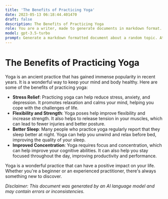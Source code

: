 ```yaml
---
title: 'The Benefits of Practicing Yoga'
date: 2023-05-13 06:18:44.401470
draft: false
description: The Benefits of Practicing Yoga
role: You are a writer, made to generate documents in markdown format. It is very important that all of the documents you generate are in valid markdown format.
model: gpt-3.5-turbo
prompt: Generate a markdown formatted document about a random topic. At the bottom, include a disclaimer explaining that the document was generated by you. The first line of the document should be the title. Make sure that the entire document is in proper markdown format, using a mix of various tags to make the document visually appealing.
---
```


# The Benefits of Practicing Yoga

Yoga is an ancient practice that has gained immense popularity in recent years. It is a wonderful way to keep your mind and body healthy. Here are some of the benefits of practicing yoga:

- **Stress Relief**: Practicing yoga can help reduce stress, anxiety, and depression. It promotes relaxation and calms your mind, helping you cope with the challenges of life.
- **Flexibility and Strength**: Yoga poses help improve flexibility and increase strength. It also helps to release tension in your muscles, which can lead to fewer injuries and better posture.
- **Better Sleep**: Many people who practice yoga regularly report that they sleep better at night. Yoga can help you unwind and relax before bed, improving the quality of your sleep.
- **Improved Concentration**: Yoga requires focus and concentration, which can help improve your cognitive abilities. It can also help you stay focused throughout the day, improving productivity and performance.

Yoga is a wonderful practice that can have a positive impact on your life. Whether you're a beginner or an experienced practitioner, there's always something new to discover.

*Disclaimer: This document was generated by an AI language model and may contain errors or inconsistencies.*
